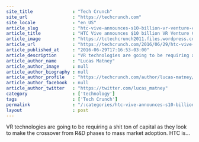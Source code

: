 ```yaml
---
site_title               : "Tech Crunch"
site_url                 : "https://techcrunch.com"
site_locale              : "en_US"
article_slug             : "htc-vive-announces-s10-billion-vr-venture-capital-alliance"
article_title            : "HTC Vive announces $10 billion VR Venture Capital Alliance"
article_image            : "https://tctechcrunch2011.files.wordpress.com/2016/06/screen-shot-2016-06-29-at-5-11-19-pm.png?w=764&h=400&crop=1"
article_url              : "https://techcrunch.com/2016/06/29/htc-vive-announces-10-billion-vr-venture-capital-alliance/"
article_published_at     : "2016-06-29T17:16:53-03:00"
article_description      : "VR technologies are going to be requiring a shit ton of capital as they look to make the crossover from R&D phases to mass market adoption. HTC is..."
article_author_name      : "Lucas Matney"
article_author_image     : null
article_author_biography : null
article_author_profile   : "https://techcrunch.com/author/lucas-matney/"
article_author_facebook  : null
article_author_twitter   : "https://twitter.com/lucas_matney"
category                 : ['technology']
tags                     : ['Tech Crunch']
permalink                : "/:categories/htc-vive-announces-s10-billion-vr-venture-capital-alliance/"
layout                   : post
---
```


VR technologies are going to be requiring a shit ton of capital as they look to make the crossover from R&D phases to mass market adoption. HTC is...
